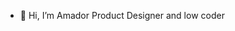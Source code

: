 - 👋 Hi, I’m Amador
Product Designer and low coder

<!---
chuz43/chuz43 is a ✨ special ✨ repository because its `README.md` (this file) appears on your GitHub profile.
You can click the Preview link to take a look at your changes.
--->
